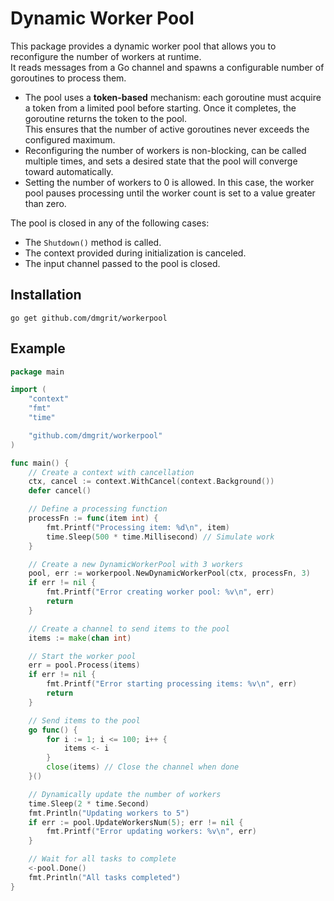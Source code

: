 # Dynamic Worker Pool

This package provides a dynamic worker pool that allows you to reconfigure the number of workers at runtime.  
It reads messages from a Go channel and spawns a configurable number of goroutines to process them. 
* The pool uses a **token-based** mechanism: each goroutine must acquire a token from a limited pool before starting. Once it completes, the goroutine returns the token to the pool.   
This ensures that the number of active goroutines never exceeds the configured maximum.     
* Reconfiguring the number of workers is non-blocking, can be called multiple times, and sets a desired state that the pool will converge toward automatically.
* Setting the number of workers to 0 is allowed. In this case, the worker pool pauses processing until the worker count is set to a value greater than zero.

The pool is closed in any of the following cases:
* The `Shutdown()` method is called.
* The context provided during initialization is canceled.
* The input channel passed to the pool is closed.

## Installation

```shell
go get github.com/dmgrit/workerpool
```

## Example

```go
package main

import (
    "context"
    "fmt"
    "time"

    "github.com/dmgrit/workerpool"
)

func main() {
    // Create a context with cancellation
    ctx, cancel := context.WithCancel(context.Background())
    defer cancel()

    // Define a processing function
    processFn := func(item int) {
        fmt.Printf("Processing item: %d\n", item)
        time.Sleep(500 * time.Millisecond) // Simulate work
    }

    // Create a new DynamicWorkerPool with 3 workers
    pool, err := workerpool.NewDynamicWorkerPool(ctx, processFn, 3)
    if err != nil {
        fmt.Printf("Error creating worker pool: %v\n", err)
        return
    }

    // Create a channel to send items to the pool
    items := make(chan int)

    // Start the worker pool
    err = pool.Process(items)
    if err != nil {
        fmt.Printf("Error starting processing items: %v\n", err)
        return
    }

    // Send items to the pool
    go func() {
        for i := 1; i <= 100; i++ {
            items <- i
        }
        close(items) // Close the channel when done
    }()

    // Dynamically update the number of workers
    time.Sleep(2 * time.Second)
    fmt.Println("Updating workers to 5")
    if err := pool.UpdateWorkersNum(5); err != nil {
        fmt.Printf("Error updating workers: %v\n", err)
    }

    // Wait for all tasks to complete
    <-pool.Done()
    fmt.Println("All tasks completed")
}
```

